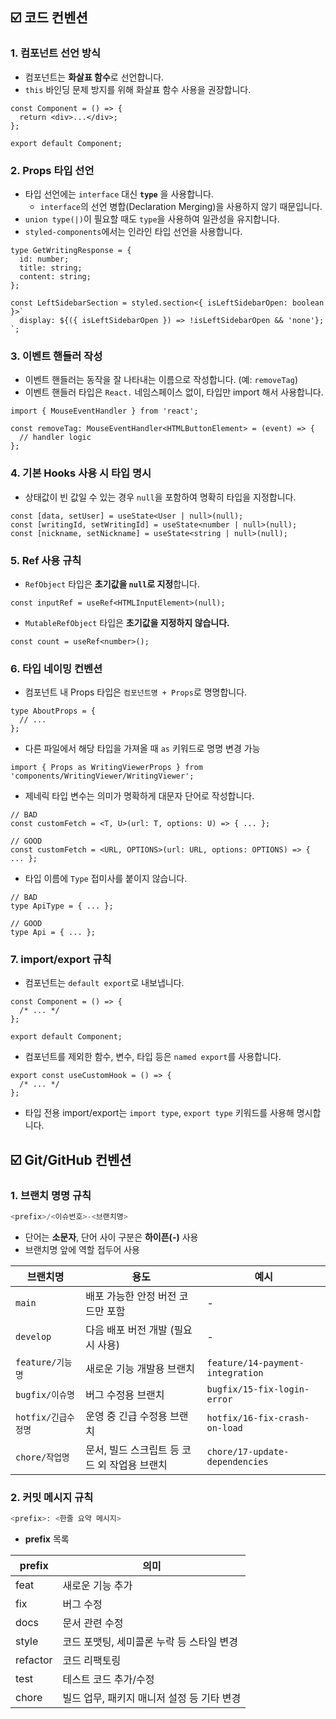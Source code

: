 ## ☑️ 코드 컨벤션

### 1. 컴포넌트 선언 방식

- 컴포넌트는 **화살표 함수**로 선언합니다.
- `this` 바인딩 문제 방지를 위해 화살표 함수 사용을 권장합니다.

```tsx
const Component = () => {
  return <div>...</div>;
};

export default Component;
```

### 2. Props 타입 선언

- 타입 선언에는 `interface` 대신 **`type`** 을 사용합니다.
  - `interface`의 선언 병합(Declaration Merging)을 사용하지 않기 때문입니다.
- `union type(|)`이 필요할 때도 `type`을 사용하여 일관성을 유지합니다.
- `styled-components`에서는 인라인 타입 선언을 사용합니다.

```tsx
type GetWritingResponse = {
  id: number;
  title: string;
  content: string;
};

const LeftSidebarSection = styled.section<{ isLeftSidebarOpen: boolean }>`
  display: ${({ isLeftSidebarOpen }) => !isLeftSidebarOpen && 'none'};
`;
```

### 3. 이벤트 핸들러 작성

- 이벤트 핸들러는 동작을 잘 나타내는 이름으로 작성합니다. (예: `removeTag`)
- 이벤트 핸들러 타입은 `React.` 네임스페이스 없이, 타입만 import 해서 사용합니다.

```tsx
import { MouseEventHandler } from 'react';

const removeTag: MouseEventHandler<HTMLButtonElement> = (event) => {
  // handler logic
};
```

### 4. 기본 Hooks 사용 시 타입 명시

- 상태값이 빈 값일 수 있는 경우 `null`을 포함하여 명확히 타입을 지정합니다.

```tsx
const [data, setUser] = useState<User | null>(null);
const [writingId, setWritingId] = useState<number | null>(null);
const [nickname, setNickname] = useState<string | null>(null);
```

### 5. Ref 사용 규칙

- `RefObject` 타입은 **초기값을 `null`로 지정**합니다.

```tsx
const inputRef = useRef<HTMLInputElement>(null);
```

- `MutableRefObject` 타입은 **초기값을 지정하지 않습니다.**

```tsx
const count = useRef<number>();
```

### 6. 타입 네이밍 컨벤션

- 컴포넌트 내 Props 타입은 `컴포넌트명 + Props`로 명명합니다.

```tsx
type AboutProps = {
  // ...
};
```

- 다른 파일에서 해당 타입을 가져올 때 `as` 키워드로 명명 변경 가능

```tsx
import { Props as WritingViewerProps } from 'components/WritingViewer/WritingViewer';
```

- 제네릭 타입 변수는 의미가 명확하게 대문자 단어로 작성합니다.

```tsx
// BAD
const customFetch = <T, U>(url: T, options: U) => { ... };

// GOOD
const customFetch = <URL, OPTIONS>(url: URL, options: OPTIONS) => { ... };
```

- 타입 이름에 `Type` 접미사를 붙이지 않습니다.

```tsx
// BAD
type ApiType = { ... };

// GOOD
type Api = { ... };
```

### 7. import/export 규칙

- 컴포넌트는 `default export`로 내보냅니다.

```tsx
const Component = () => {
  /* ... */
};

export default Component;
```

- 컴포넌트를 제외한 함수, 변수, 타입 등은 `named export`를 사용합니다.

```tsx
export const useCustomHook = () => {
  /* ... */
};
```

- 타입 전용 import/export는 `import type`, `export type` 키워드를 사용해 명시합니다.

## ☑️ Git/GitHub 컨벤션

### 1. 브랜치 명명 규칙

```php
<prefix>/<이슈번호>-<브랜치명>
```

- 단어는 **소문자**, 단어 사이 구분은 **하이픈(-)** 사용
- 브랜치명 앞에 역할 접두어 사용

| 브랜치명            | 용도                                         | 예시                             |
| ------------------- | -------------------------------------------- | -------------------------------- |
| `main`              | 배포 가능한 안정 버전 코드만 포함            | -                                |
| `develop`           | 다음 배포 버전 개발 (필요시 사용)            | -                                |
| `feature/기능명`    | 새로운 기능 개발용 브랜치                    | `feature/14-payment-integration` |
| `bugfix/이슈명`     | 버그 수정용 브랜치                           | `bugfix/15-fix-login-error`      |
| `hotfix/긴급수정명` | 운영 중 긴급 수정용 브랜치                   | `hotfix/16-fix-crash-on-load`    |
| `chore/작업명`      | 문서, 빌드 스크립트 등 코드 외 작업용 브랜치 | `chore/17-update-dependencies`   |

### 2. 커밋 메시지 규칙

```php
<prefix>: <한줄 요약 메시지>
```

- **prefix** 목록

| prefix   | 의미                                       |
| -------- | ------------------------------------------ |
| feat     | 새로운 기능 추가                           |
| fix      | 버그 수정                                  |
| docs     | 문서 관련 수정                             |
| style    | 코드 포맷팅, 세미콜론 누락 등 스타일 변경  |
| refactor | 코드 리팩토링                              |
| test     | 테스트 코드 추가/수정                      |
| chore    | 빌드 업무, 패키지 매니저 설정 등 기타 변경 |
